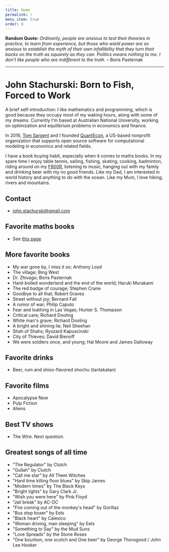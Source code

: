 ```yaml
---
title: Home
permalink: /
menu_item: true
order: 0
---
```


**Random Quote:** _Ordinarily, people are anxious to test their theories
in practice, to learn from experience, but those who wield power are so
anxious to establish the myth of their own infallibility that they turn
their backs on the truth as squarely as they can. Politics means nothing
to me. I don’t like people who are indifferent to the truth._ – Boris
Pasternak

---
# John Stachurski: Born to Fish, Forced to Work

A brief self-introduction: I like mathematics and programming, which is
good because they occupy most of my waking hours, along with some of my
dreams.  Currently I'm based at Australian National University, working on
optimization and equilibrium problems in economics and finance. 

In 2016, [Tom Sargent](http://www.tomsargent.com/) and I founded
[QuantEcon](https://quantecon.org/), a US-based nonprofit organization that
supports open source software for computational modeling in economics and
related fields. 

I have a book buying habit, especially when it comes to maths books.  In my
spare time I enjoy table tennis, sailing, fishing, skating, cooking,
badminton, riding around on my [F800R](https://en.wikipedia.org/wiki/BMW_F800R), listening to music, hanging
out with my family and drinking beer with my no good friends. Like my Dad, I
am interested in world history and anything to do with the ocean. Like my Mum,
I love hiking, rivers and mountains.



## Contact

- <john.stachurski@gmail.com>

## Favorite maths books

- See [this page](mathematics)

## More favorite books

- My war gone by, I miss it so; Anthony Loyd
- The village; Bing West
- Dr. Zhivago; Boris Pasternak
- Hard-boiled wonderland and the end of the world; Haruki Murakami
- The red badge of courage; Stephen Crane
- Goodbye to all that; Robert Graves
- Street without joy; Bernard Fall
- A rumor of war; Philip Caputo
- Fear and loathing in Las Vegas; Hunter S. Thompson
- Critical care; Richard Dooling
- White man's grave; Richard Dooling
- A bright and shining lie; Neil Sheehan
- Shah of Shahs; Ryszard Kapuscinski
- City of Thieves; David Bienoff
- We were soldiers once, and young; Hal Moore and James Galloway

## Favorite drinks

- Beer, rum and shiso-flavored shochu (tantakatan)

## Favorite films

- Apocalypse Now
- Pulp Fiction
- Aliens

## Best TV shows

- The Wire. Next question.

## Greatest songs of all time

- "The Regulator" by Clutch
- "Gullah" by Clutch
- "Call me star" by All Them Witches
- "Hard time killing floor blues" by Skip James
- "Modern times" by The Black Keys
- "Bright lights" by Gary Clark Jr.
- "Wish you were here" by Pink Floyd
- "Jail break" by AC-DC
- "Fire coming out of the monkey's head" by Gorillaz
- "Bus stop boxer" by Eels
- "Black heart" by Calexico
- "Woman driving, man sleeping" by Eels
- "Something to Say" by the Mud Suns
- "Love Spreads" by the Stone Roses
- "One bourbon, one scotch and One beer" by George Thorogood / John
  Lee Hooker
